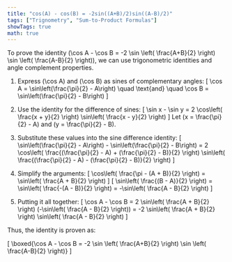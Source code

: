 ```yaml
---
title: "cos(A) - cos(B) = -2sin((A+B)/2)sin((A-B)/2)"
tags: ["Trignometry", "Sum-to-Product Formulas"]
showTags: true
math: true
---
```




To prove the identity \(\cos A - \cos B = -2 \sin \left( \frac{A+B}{2} \right) \sin \left( \frac{A-B}{2} \right)\), we can use trigonometric identities and angle complement properties.

1. Express \(\cos A\) and \(\cos B\) as sines of complementary angles:
   \[
   \cos A = \sin\left(\frac{\pi}{2} - A\right) \quad \text{and} \quad \cos B = \sin\left(\frac{\pi}{2} - B\right)
   \]

2. Use the identity for the difference of sines:
   \[
   \sin x - \sin y = 2 \cos\left( \frac{x + y}{2} \right) \sin\left( \frac{x - y}{2} \right)
   \]
   Let \(x = \frac{\pi}{2} - A\) and \(y = \frac{\pi}{2} - B\).

3. Substitute these values into the sine difference identity:
   \[
   \sin\left(\frac{\pi}{2} - A\right) - \sin\left(\frac{\pi}{2} - B\right) = 2 \cos\left( \frac{(\frac{\pi}{2} - A) + (\frac{\pi}{2} - B)}{2} \right) \sin\left( \frac{(\frac{\pi}{2} - A) - (\frac{\pi}{2} - B)}{2} \right)
   \]

4. Simplify the arguments:
   \[
   \cos\left( \frac{\pi - (A + B)}{2} \right) = \sin\left( \frac{A + B}{2} \right)
   \]
   \[
   \sin\left( \frac{(B - A)}{2} \right) = \sin\left( \frac{-(A - B)}{2} \right) = -\sin\left( \frac{A - B}{2} \right)
   \]

5. Putting it all together:
   \[
   \cos A - \cos B = 2 \sin\left( \frac{A + B}{2} \right) (-\sin\left( \frac{A - B}{2} \right)) = -2 \sin\left( \frac{A + B}{2} \right) \sin\left( \frac{A - B}{2} \right)
   \]

Thus, the identity is proven as:

\[
\boxed{\cos A - \cos B = -2 \sin \left( \frac{A+B}{2} \right) \sin \left( \frac{A-B}{2} \right)}
\]
